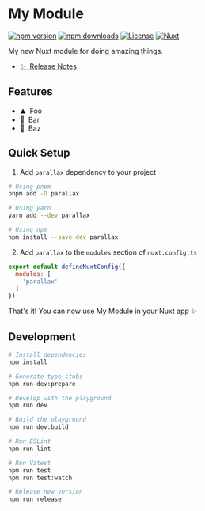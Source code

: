 <!--
Get your module up and running quickly.

Find and replace all on all files (CMD+SHIFT+F):
- Name: My Module
- Package name: parallax
- Description: My new Nuxt module
-->

# My Module

[![npm version][npm-version-src]][npm-version-href]
[![npm downloads][npm-downloads-src]][npm-downloads-href]
[![License][license-src]][license-href]
[![Nuxt][nuxt-src]][nuxt-href]

My new Nuxt module for doing amazing things.

- [✨ &nbsp;Release Notes](/CHANGELOG.md)
<!-- - [🏀 Online playground](https://stackblitz.com/github/your-org/parallax?file=playground%2Fapp.vue) -->
<!-- - [📖 &nbsp;Documentation](https://example.com) -->

## Features

<!-- Highlight some of the features your module provide here -->
- ⛰ &nbsp;Foo
- 🚠 &nbsp;Bar
- 🌲 &nbsp;Baz

## Quick Setup

1. Add `parallax` dependency to your project

```bash
# Using pnpm
pnpm add -D parallax

# Using yarn
yarn add --dev parallax

# Using npm
npm install --save-dev parallax
```

2. Add `parallax` to the `modules` section of `nuxt.config.ts`

```js
export default defineNuxtConfig({
  modules: [
    'parallax'
  ]
})
```

That's it! You can now use My Module in your Nuxt app ✨

## Development

```bash
# Install dependencies
npm install

# Generate type stubs
npm run dev:prepare

# Develop with the playground
npm run dev

# Build the playground
npm run dev:build

# Run ESLint
npm run lint

# Run Vitest
npm run test
npm run test:watch

# Release new version
npm run release
```

<!-- Badges -->
[npm-version-src]: https://img.shields.io/npm/v/parallax/latest.svg?style=flat&colorA=18181B&colorB=28CF8D
[npm-version-href]: https://npmjs.com/package/parallax

[npm-downloads-src]: https://img.shields.io/npm/dm/parallax.svg?style=flat&colorA=18181B&colorB=28CF8D
[npm-downloads-href]: https://npmjs.com/package/parallax

[license-src]: https://img.shields.io/npm/l/parallax.svg?style=flat&colorA=18181B&colorB=28CF8D
[license-href]: https://npmjs.com/package/parallax

[nuxt-src]: https://img.shields.io/badge/Nuxt-18181B?logo=nuxt.js
[nuxt-href]: https://nuxt.com
